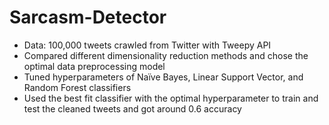 # Sarcasm-Detector

- Data: 100,000 tweets crawled from Twitter with Tweepy API
- Compared different dimensionality reduction methods and chose the optimal data preprocessing model
- Tuned hyperparameters of Naïve Bayes, Linear Support Vector, and Random Forest classifiers 
- Used the best fit classifier with the optimal hyperparameter to train and test the cleaned tweets and got around 0.6 accuracy

